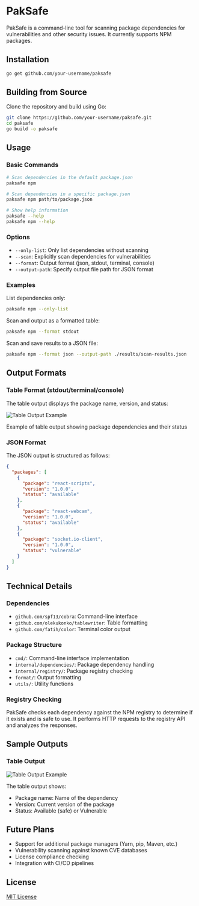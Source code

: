# PakSafe

PakSafe is a command-line tool for scanning package dependencies for vulnerabilities and other security issues. It currently supports NPM packages.

## Installation

```bash
go get github.com/your-username/paksafe
```

## Building from Source

Clone the repository and build using Go:

```bash
git clone https://github.com/your-username/paksafe.git
cd paksafe
go build -o paksafe
```

## Usage

### Basic Commands

```bash
# Scan dependencies in the default package.json
paksafe npm

# Scan dependencies in a specific package.json
paksafe npm path/to/package.json

# Show help information
paksafe --help
paksafe npm --help
```

### Options

- `--only-list`: Only list dependencies without scanning
- `--scan`: Explicitly scan dependencies for vulnerabilities
- `--format`: Output format (json, stdout, terminal, console)
- `--output-path`: Specify output file path for JSON format

### Examples

List dependencies only:
```bash
paksafe npm --only-list
```

Scan and output as a formatted table:
```bash
paksafe npm --format stdout
```

Scan and save results to a JSON file:
```bash
paksafe npm --format json --output-path ./results/scan-results.json
```

## Output Formats

### Table Format (stdout/terminal/console)

The table output displays the package name, version, and status:

![Table Output Example](./docs/images/table.png)

Example of table output showing package dependencies and their status

### JSON Format

The JSON output is structured as follows:

```json
{
  "packages": [
    {
      "package": "react-scripts",
      "version": "1.0.0",
      "status": "available"
    },
    {
      "package": "react-webcam",
      "version": "1.0.0",
      "status": "available"
    },
    {
      "package": "socket.io-client",
      "version": "1.0.0",
      "status": "vulnerable"
    }
  ]
}
```

## Technical Details

### Dependencies

- `github.com/spf13/cobra`: Command-line interface
- `github.com/olekukonko/tablewriter`: Table formatting
- `github.com/fatih/color`: Terminal color output

### Package Structure

- `cmd/`: Command-line interface implementation
- `internal/dependencies/`: Package dependency handling
- `internal/registry/`: Package registry checking
- `format/`: Output formatting
- `utils/`: Utility functions

### Registry Checking

PakSafe checks each dependency against the NPM registry to determine if it exists and is safe to use. It performs HTTP requests to the registry API and analyzes the responses.

## Sample Outputs

### Table Output

![Table Output Example](./docs/images/table.png)

The table output shows:
- Package name: Name of the dependency
- Version: Current version of the package
- Status: Available (safe) or Vulnerable

## Future Plans

- Support for additional package managers (Yarn, pip, Maven, etc.)
- Vulnerability scanning against known CVE databases
- License compliance checking
- Integration with CI/CD pipelines

## License

[MIT License](LICENSE)